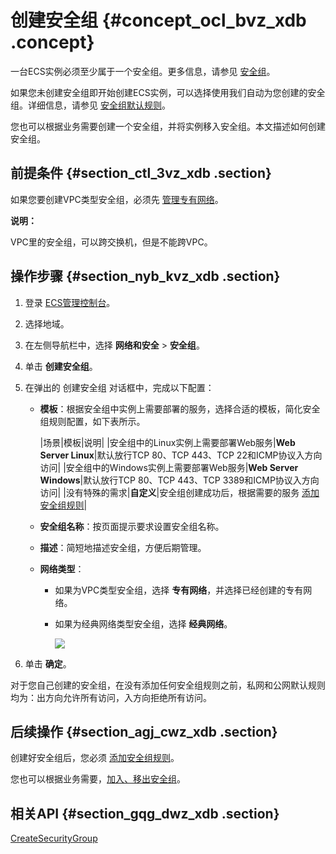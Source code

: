 # 创建安全组 {#concept_ocl_bvz_xdb .concept}

一台ECS实例必须至少属于一个安全组。更多信息，请参见 [安全组](../cn.zh-CN/产品简介/网络和安全性/安全组.md#)。

如果您未创建安全组即开始创建ECS实例，可以选择使用我们自动为您创建的安全组。详细信息，请参见 [安全组默认规则](cn.zh-CN/用户指南/安全组/安全组默认规则.md#)。

您也可以根据业务需要创建一个安全组，并将实例移入安全组。本文描述如何创建安全组。

## 前提条件 {#section_ctl_3vz_xdb .section}

如果您要创建VPC类型安全组，必须先 [管理专有网络](../../cn.zh-CN/用户指南/管理专有网络.md#)。

**说明：** 

VPC里的安全组，可以跨交换机，但是不能跨VPC。

## 操作步骤 {#section_nyb_kvz_xdb .section}

1.  登录 [ECS管理控制台](https://ecs.console.aliyun.com/#/home)。
2.  选择地域。
3.  在左侧导航栏中，选择 **网络和安全** \> **安全组**。
4.  单击 **创建安全组**。
5.  在弹出的 创建安全组 对话框中，完成以下配置：
    -   **模板**：根据安全组中实例上需要部署的服务，选择合适的模板，简化安全组规则配置，如下表所示。

        |场景|模板|说明|
        |安全组中的Linux实例上需要部署Web服务|**Web Server Linux**|默认放行TCP 80、TCP 443、TCP 22和ICMP协议入方向访问|
        |安全组中的Windows实例上需要部署Web服务|**Web Server Windows**|默认放行TCP 80、TCP 443、TCP 3389和ICMP协议入方向访问|
        |没有特殊的需求|**自定义**|安全组创建成功后，根据需要的服务 [添加安全组规则](cn.zh-CN/用户指南/安全组/添加安全组规则.md#)|

    -   **安全组名称**：按页面提示要求设置安全组名称。
    -   **描述**：简短地描述安全组，方便后期管理。
    -   **网络类型**：
        -   如果为VPC类型安全组，选择 **专有网络**，并选择已经创建的专有网络。
        -   如果为经典网络类型安全组，选择 **经典网络**。

            ![](http://static-aliyun-doc.oss-cn-hangzhou.aliyuncs.com/assets/img/9717/4657_zh-CN.png)

6.  单击 **确定**。

对于您自己创建的安全组，在没有添加任何安全组规则之前，私网和公网默认规则均为：出方向允许所有访问，入方向拒绝所有访问。

## 后续操作 {#section_agj_cwz_xdb .section}

创建好安全组后，您必须 [添加安全组规则](cn.zh-CN/用户指南/安全组/添加安全组规则.md#)。

您也可以根据业务需要，[加入、移出安全组](cn.zh-CN/用户指南/实例/加入、移出安全组.md#)。

## 相关API {#section_gqg_dwz_xdb .section}

[CreateSecurityGroup](../cn.zh-CN/API参考/安全组/CreateSecurityGroup.md#)


